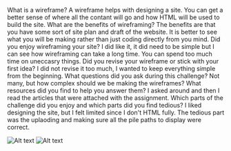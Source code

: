 
What is a wireframe?
   A wireframe helps with designing a site. You can get a better sense of where all the contant will go and how HTML will be used to build the site.
What are the benefits of wireframing?
  The benefits are that you have some sort of site plan and draft of the website. It is better to see what you will be making rather than just coding directly from you mind.
Did you enjoy wireframing your site?
  I did like it, it did need to be simple but I can see how wireframing can take a long time. You can spend too much time on uneccasry things.
Did you revise your wireframe or stick with your first idea?
  I did not revise it too much, I wanted to keep everything simple from the beginning.
What questions did you ask during this challenge?
  Not many, but how complex should we be making the wireframes?
What resources did you find to help you answer them?
  I asked around and then I read the articles that were attached with the assignment.
Which parts of the challenge did you enjoy and which parts did you find tedious?
  I liked designing the site, but I felt limited since I don't HTML fully. The tedious part was the uplaoding and making sure all the pile paths to display were correct.



![Alt text](/blog/imgs/wire-frame-blog.png)
![Alt text](/blog/imgs/Wire-frame.png)
